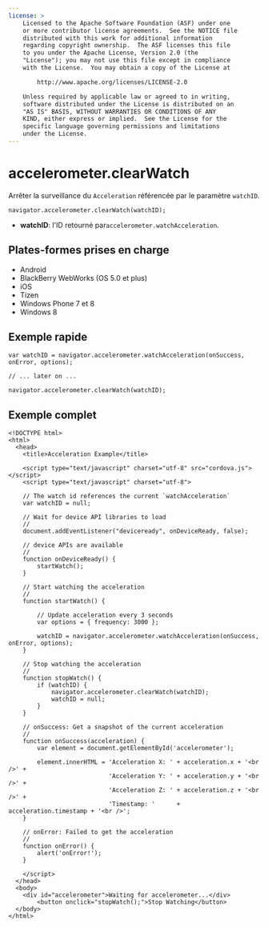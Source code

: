```yaml
---
license: >
    Licensed to the Apache Software Foundation (ASF) under one
    or more contributor license agreements.  See the NOTICE file
    distributed with this work for additional information
    regarding copyright ownership.  The ASF licenses this file
    to you under the Apache License, Version 2.0 (the
    "License"); you may not use this file except in compliance
    with the License.  You may obtain a copy of the License at

        http://www.apache.org/licenses/LICENSE-2.0

    Unless required by applicable law or agreed to in writing,
    software distributed under the License is distributed on an
    "AS IS" BASIS, WITHOUT WARRANTIES OR CONDITIONS OF ANY
    KIND, either express or implied.  See the License for the
    specific language governing permissions and limitations
    under the License.
---
```


# accelerometer.clearWatch

Arrêter la surveillance du `Acceleration` référencée par le paramètre `watchID`.

    navigator.accelerometer.clearWatch(watchID);
    

*   **watchID**: l'ID retourné par`accelerometer.watchAcceleration`.

## Plates-formes prises en charge

*   Android
*   BlackBerry WebWorks (OS 5.0 et plus)
*   iOS
*   Tizen
*   Windows Phone 7 et 8
*   Windows 8

## Exemple rapide

    var watchID = navigator.accelerometer.watchAcceleration(onSuccess, onError, options);
    
    // ... later on ...
    
    navigator.accelerometer.clearWatch(watchID);
    

## Exemple complet

    <!DOCTYPE html>
    <html>
      <head>
        <title>Acceleration Example</title>
    
        <script type="text/javascript" charset="utf-8" src="cordova.js"></script>
        <script type="text/javascript" charset="utf-8">
    
        // The watch id references the current `watchAcceleration`
        var watchID = null;
    
        // Wait for device API libraries to load
        //
        document.addEventListener("deviceready", onDeviceReady, false);
    
        // device APIs are available
        //
        function onDeviceReady() {
            startWatch();
        }
    
        // Start watching the acceleration
        //
        function startWatch() {
    
            // Update acceleration every 3 seconds
            var options = { frequency: 3000 };
    
            watchID = navigator.accelerometer.watchAcceleration(onSuccess, onError, options);
        }
    
        // Stop watching the acceleration
        //
        function stopWatch() {
            if (watchID) {
                navigator.accelerometer.clearWatch(watchID);
                watchID = null;
            }
        }
    
        // onSuccess: Get a snapshot of the current acceleration
        //
        function onSuccess(acceleration) {
            var element = document.getElementById('accelerometer');
    
            element.innerHTML = 'Acceleration X: ' + acceleration.x + '<br />' +
                                'Acceleration Y: ' + acceleration.y + '<br />' +
                                'Acceleration Z: ' + acceleration.z + '<br />' +
                                'Timestamp: '      + acceleration.timestamp + '<br />';
        }
    
        // onError: Failed to get the acceleration
        //
        function onError() {
            alert('onError!');
        }
    
        </script>
      </head>
      <body>
        <div id="accelerometer">Waiting for accelerometer...</div>
            <button onclick="stopWatch();">Stop Watching</button>
      </body>
    </html>